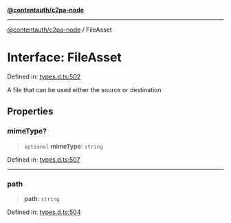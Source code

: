 [**@contentauth/c2pa-node**](../README.md)

***

[@contentauth/c2pa-node](../README.md) / FileAsset

# Interface: FileAsset

Defined in: [types.d.ts:502](https://github.com/contentauth/c2pa-node-v2/blob/c336e36bb30fc393837615821d0e64cbfdcdeea6/js-src/types.d.ts#L502)

A file that can be used either the source or destination

## Properties

### mimeType?

> `optional` **mimeType**: `string`

Defined in: [types.d.ts:507](https://github.com/contentauth/c2pa-node-v2/blob/c336e36bb30fc393837615821d0e64cbfdcdeea6/js-src/types.d.ts#L507)

***

### path

> **path**: `string`

Defined in: [types.d.ts:504](https://github.com/contentauth/c2pa-node-v2/blob/c336e36bb30fc393837615821d0e64cbfdcdeea6/js-src/types.d.ts#L504)
